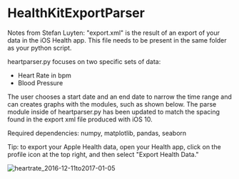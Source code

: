 # HealthKitExportParser

Notes from Stefan Luyten:
"export.xml" is the result of an export of your data in the iOS Health app.
This file needs to be present in the same folder as your python script.

heartparser.py focuses on two specific sets of data:
- Heart Rate in bpm
- Blood Pressure

The user chooses a start date and an end date to narrow the time range and can creates graphs with the modules, such as shown below. The parse module inside of heartparser.py has been updated to match the spacing found in the export xml file produced with iOS 10. 

Required dependencies: numpy, matplotlib, pandas, seaborn

Tip: to export your Apple Health data, open your Health app, click on the profile icon at the top right, and then select "Export Health Data."

![heartrate_2016-12-11to2017-01-05](https://cloud.githubusercontent.com/assets/20876870/21701273/54e5a572-d36a-11e6-9589-062fef8605eb.jpg)
